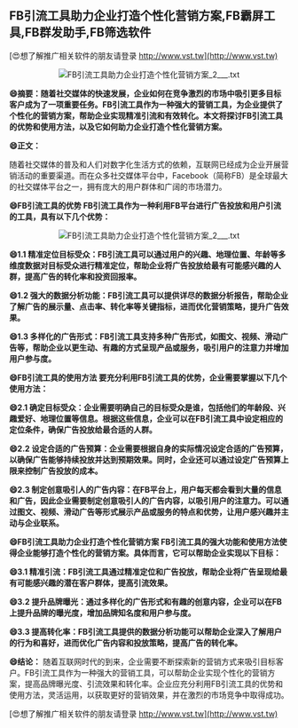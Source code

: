 ## **FB引流工具助力企业打造个性化营销方案,FB霸屏工具,FB群发助手,FB筛选软件**

[😍想了解推广相关软件的朋友请登录 http://www.vst.tw](http://www.vst.tw)

 <center><img src="https://vst.tw/MP4/tuiguang/png/0.png" alt="FB引流工具助力企业打造个性化营销方案_2___.txt"></center>

**😄摘要：随着社交媒体的快速发展，企业如何在竞争激烈的市场中吸引更多目标客户成为了一项重要任务。FB引流工具作为一种强大的营销工具，为企业提供了个性化的营销方案，帮助企业实现精准引流和有效转化。本文将探讨FB引流工具的优势和使用方法，以及它如何助力企业打造个性化营销方案。**

**😄正文：**

随着社交媒体的普及和人们对数字化生活方式的依赖，互联网已经成为企业开展营销活动的重要渠道。而在众多社交媒体平台中，Facebook（简称FB）是全球最大的社交媒体平台之一，拥有庞大的用户群体和广阔的市场潜力。

**😄FB引流工具的优势 FB引流工具作为一种利用FB平台进行广告投放和用户引流的工具，具有以下几个优势：**

 <center><img src="https://vst.tw/MP4/tuiguang/png/3.png" alt="FB引流工具助力企业打造个性化营销方案_2___.txt"></center>

**😄1.1 精准定位目标受众：FB引流工具可以通过用户的兴趣、地理位置、年龄等多维度数据对目标受众进行精准定位，帮助企业将广告投放给最有可能感兴趣的人群，提高广告的转化率和投资回报率。**

**😄1.2 强大的数据分析功能：FB引流工具可以提供详尽的数据分析报告，帮助企业了解广告的展示量、点击率、转化率等关键指标，进而优化营销策略，提升广告效果。**

**😄1.3 多样化的广告形式：FB引流工具支持多种广告形式，如图文、视频、滑动广告等，帮助企业以更生动、有趣的方式呈现产品或服务，吸引用户的注意力并增加用户参与度。**

**😄FB引流工具的使用方法 要充分利用FB引流工具的优势，企业需要掌握以下几个使用方法：**

**😄2.1 确定目标受众：企业需要明确自己的目标受众是谁，包括他们的年龄段、兴趣爱好、地理位置等信息。根据这些信息，企业可以在FB引流工具中设定相应的定位条件，确保广告投放给最合适的人群。**

**😄2.2 设定合适的广告预算：企业需要根据自身的实际情况设定合适的广告预算，以确保广告能够持续投放并达到预期效果。同时，企业还可以通过设定广告预算上限来控制广告投放的成本。**

**😄2.3 制定创意吸引人的广告内容：在FB平台上，用户每天都会看到大量的信息和广告，因此企业需要制定创意吸引人的广告内容，以吸引用户的注意力。可以通过图文、视频、滑动广告等形式展示产品或服务的特点和优势，让用户感兴趣并主动与企业联系。**

**😄FB引流工具助力企业打造个性化营销方案 FB引流工具的强大功能和使用方法使得企业能够打造个性化的营销方案。具体而言，它可以帮助企业实现以下目标：**

**😄3.1 精准引流：FB引流工具通过精准定位和广告投放，帮助企业将广告呈现给最有可能感兴趣的潜在客户群体，提高引流效果。**

**😄3.2 提升品牌曝光：通过多样化的广告形式和有趣的创意内容，企业可以在FB上提升品牌的曝光度，增加品牌知名度和用户参与度。**

**😄3.3 提高转化率：FB引流工具提供的数据分析功能可以帮助企业深入了解用户的行为和喜好，进而优化广告内容和投放策略，提高广告的转化率。**

**😄结论：**
随着互联网时代的到来，企业需要不断探索新的营销方式来吸引目标客户。FB引流工具作为一种强大的营销工具，可以帮助企业实现个性化的营销方案，提高品牌曝光度、引流效果和转化率。企业应充分利用FB引流工具的优势和使用方法，灵活运用，以获取更好的营销效果，并在激烈的市场竞争中取得成功。

[😍想了解推广相关软件的朋友请登录 http://www.vst.tw](http://www.vst.tw)



